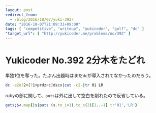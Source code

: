 ```yaml
---
layout: post
redirect_from:
  - /blog/2016/10/07/yuki-392/
date: "2016-10-07T21:09:31+09:00"
tags: [ "competitive", "writeup", "yukicoder", "golf", "dc" ]
"target_url": [ "http://yukicoder.me/problems/no/392" ]
---
```


# Yukicoder No.392 2分木をたどれ

単独$1$位を奪った。たぶん出題時はまだ`dc`が導入されてなかったのだろう。

``` sh
dc -e2o?2+[?1+prdz<c]dscx|cut -c2-|tr 01 LR
```

rubyの部に関して、`puts`は外に出して空白を削れたので反省している。

``` ruby
gets;$<.map{|s|puts (s.to_i+1).to_s(2)[1..-1].tr'01','LR'}
```
